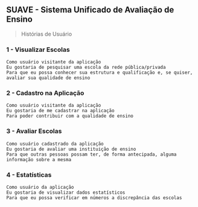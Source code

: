 ﻿## SUAVE - Sistema Unificado de Avaliação de Ensino
> Histórias de Usuário

### 1 - Visualizar Escolas
```
Como usuário visitante da aplicação
Eu gostaria de pesquisar uma escola da rede pública/privada
Para que eu possa conhecer sua estrutura e qualificação e, se quiser, avaliar sua qualidade de ensino
```

### 2 - Cadastro na Aplicação
```
Como usuário visitante da aplicação
Eu gostaria de me cadastrar na aplicação
Para poder contribuir com a qualidade de ensino
```

### 3 - Avaliar Escolas
```
Como usuário cadastrado da aplicação
Eu gostaria de avaliar uma instituição de ensino
Para que outras pessoas possam ter, de forma antecipada, alguma informação sobre a mesma
```

### 4 - Estatísticas 
```
Como usuário da aplicação
Eu gostaria de visualizar dados estatísticos
Para que eu possa verificar em números a discrepância das escolas
```
